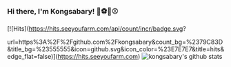 ### Hi there, I'm Kongsabary! :basketball::soccer::football::baseball: 

<!--
**kongsabary/kongsabary** is a ✨ _special_ ✨ repository because its `README.md` (this file) appears on your GitHub profile.

Here are some ideas to get you started:

- 🔭 I’m currently working on ...
- 🌱 I’m currently learning ...
- 👯 I’m looking to collaborate on ...
- 🤔 I’m looking for help with ...
- 💬 Ask me about ...
- 📫 How to reach me: ...
- 😄 Pronouns: ...
- ⚡ Fun fact: ...
-->

[![Hits](https://hits.seeyoufarm.com/api/count/incr/badge.svg?  

url=https%3A%2F%2Fgithub.com%2Fkongsabary&count_bg=%2379C83D&title_bg=%23555555&icon=github.svg&icon_color=%23E7E7E7&title=hits&edge_flat=false)](https://hits.seeyoufarm.com)
![kongsabary's github stats](https://github-readme-stats.vercel.app/api?username=kongsabary&show_icons=true&theme=radical)



